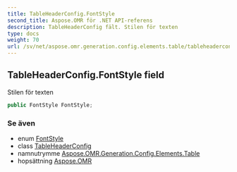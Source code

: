 ```yaml
---
title: TableHeaderConfig.FontStyle
second_title: Aspose.OMR för .NET API-referens
description: TableHeaderConfig fält. Stilen för texten
type: docs
weight: 70
url: /sv/net/aspose.omr.generation.config.elements.table/tableheaderconfig/fontstyle/
---
```

## TableHeaderConfig.FontStyle field

Stilen för texten

```csharp
public FontStyle FontStyle;
```

### Se även

* enum [FontStyle](../../../aspose.omr.generation/fontstyle/)
* class [TableHeaderConfig](../)
* namnutrymme [Aspose.OMR.Generation.Config.Elements.Table](../../tableheaderconfig/)
* hopsättning [Aspose.OMR](../../../)


